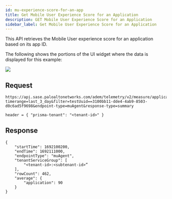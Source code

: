 ```yaml
---
id: mu-experience-score-for-an-app
title: Get Mobile User Experience Score for an Application
description: GET Mobile User Experience Score for an Application
sidebar_label: Get Mobile User Experience Score for an Application
---
```


This API retrieves the Mobile User experience score for an application based on its app ID.

The following shows the portions of the UI widget where the data is displayed for this example:

![](/sase/img/adem/DOCS-3765-mu-experience-score-for-an-app.png)


## Request

    https://api.sase.paloaltonetworks.com/adem/telemetry/v2/measure/application/score?timerange=last_3_day&filter=testUuid==3100bb11-dde4-4ab9-8503-d0c6ad5f9698&endpoint-type=muAgent&response-type=summary
     
    header = { "prisma-tenant": "<tenant-id>" }


## Response

    {
        "startTime": 1692100200,
        "endTime": 1692111000,
        "endpointType": "muAgent",
        "tenantServiceGroup": [
            "<tenant-id>:<subtenant-id>”
        ],
        "rowCount": 462,
        "average": {
            "application": 90
        }
    }

